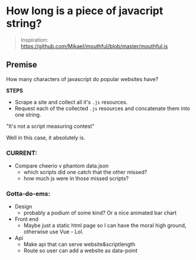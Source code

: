 # How long is a piece of javacript string?

>Inspiration: https://github.com/MikaeI/mouthful/blob/master/mouthful.js

## Premise
How many characters of javascript do popular websites have?

**STEPS**
- Scrape a site and collect all it's `.js` resources.
- Request each of the collected `.js` resources and concatenate them into one string.

"It's not a script measuring contest"

Well in this case, it absolutely is.

### CURRENT:
- Compare cheerio v phantom data.json
   - which scripts did one catch that the other missed?
   - how much js were in those missed scripts?

### Gotta-do-ems:
- Design
  - probably a podium of some kind? Or a nice animated bar chart
- Front end
  - Maybe just a static html page so I can have the moral high ground, otherwise use Vue  - Lol.
- Api
  - Make api that can serve website&scriptlength
  - Route so user can add a website as data-point